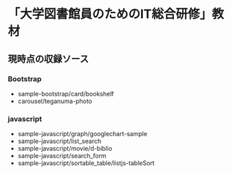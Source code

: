 # 「大学図書館員のためのIT総合研修」教材

## 現時点の収録ソース

### Bootstrap
- sample-bootstrap/card/bookshelf
- carousel/teganuma-photo



### javascript
- sample-javascript/graph/googlechart-sample
- sample-javascript/list_search
- sample-javascript/movie/d-biblio
- sample-javascript/search_form
- sample-javascript/sortable_table/listjs-tableSort
